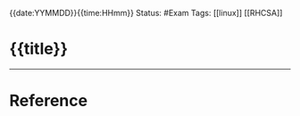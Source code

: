{{date:YYMMDD}}{{time:HHmm}}
	Status: #Exam 
		Tags: [[linux]] [[RHCSA]]

# {{title}}

---
# Reference